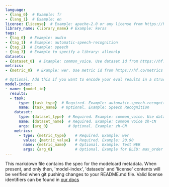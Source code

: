 ```yaml
---
language:
- {lang_0}  # Example: fr
- {lang_1}  # Example: en
license: {license}  # Example: apache-2.0 or any license from https://hf.co/docs/hub/model-repos#list-of-license-identifiers
library_name: {library_name} # Example: keras
tags:
- {tag_0}  # Example: audio
- {tag_1}  # Example: automatic-speech-recognition
- {tag_2}  # Example: speech
- {tag_3}  # Example to specify a library: allennlp
datasets:
- {dataset_0}  # Example: common_voice. Use dataset id from https://hf.co/datasets
metrics:
- {metric_0}  # Example: wer. Use metric id from https://hf.co/metrics

# Optional. Add this if you want to encode your eval results in a structured way.
model-index:
- name: {model_id}
  results:
  - task: 
      type: {task_type}  # Required. Example: automatic-speech-recognition
      name: {task_name}  # Optional. Example: Speech Recognition
    dataset:
      type: {dataset_type}  # Required. Example: common_voice. Use dataset id from https://hf.co/datasets
      name: {dataset_name}  # Required. Example: Common Voice zh-CN
      args: {arg_0}         # Optional. Example: zh-CN
    metrics:
      - type: {metric_type}    # Required. Example: wer
        value: {metric_value}  # Required. Example: 20.90
        name: {metric_name}    # Optional. Example: Test WER
        args: {arg_0}          # Optional. Example for BLEU: max_order
---
```


This markdown file contains the spec for the modelcard metadata.
When present, and only then, 'model-index', 'datasets' and 'license' contents will be verified when git pushing changes to your README.md file.
Valid license identifiers can be found in [our docs](https://hf.co/docs/hub/model-repos#list-of-license-identifiers)